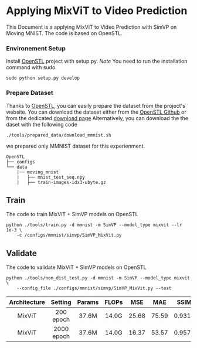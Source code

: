 # Applying MixViT to Video Prediction
This Document is a applying MixViT to Video Prediction with SimVP on Moving MNIST. The code is based on OpenSTL.

### Environement Setup
Install [OpenSTL](https://github.com/chengtan9907/OpenSTL) project with setup.py. _Note_ You need to run the installation command with sudo.
```shell
sudo python setup.py develop
```

### Prepare Dataset
Thanks to [OpenSTL](https://github.com/chengtan9907/OpenSTL/blob/OpenSTL-Lightning/docs/en/install.md), you can easily prepare the dataset from the project's website. You can download the dataset either from the [OpenSTL Github](https://github.com/chengtan9907/OpenSTL) or from the dedicated [download page](https://www.cs.toronto.edu/~nitish/unsupervised_video/) Alternatively, you can download the the daset with the following code

```shell
./tools/prepared_data/download_mmnist.sh
```

we prepared only MMNIST dataset for this experienment.

```
OpenSTL
├── configs
└── data
    |── moving_mnist
    |   ├── mnist_test_seq.npy
    |   ├── train-images-idx3-ubyte.gz
```

## Train
The code to train MixViT + SimVP models on OpenSTL
```shell
python ./tools/train.py -d mmnist -m SimVP --model_type mixvit --lr 1e-3 \
    -c /configs/mmnist/simvp/SimVP_MixVit.py
```

## Validate
The code to validate MixViT + SimVP models on OpenSTL
```shell
python ./tools/non_dist_test.py -d mmnist -m SimVP --model_type mixvit \
    --config_file ./configs/mmnist/simvp/SimVP_MixVit.py --test 
```

    
| Architecture |   Setting  | Params | FLOPs |  MSE  |  MAE  |  SSIM  |  PSNR | Download |
| :----------: | :--------: | :----: | :---: | :---: | :---: | :----: | :---: | :------: |
|   MixViT     |  200 epoch |  37.6M | 14.0G | 25.68 | 75.59 | 0.9317 | 38.38 | [here](https://drive.google.com/file/d/1yAO4uUK1H9ir9BuR3GYb3roiuz2RZr54/view?usp=drive_link) |
|   MixViT     | 2000 epoch |  37.6M | 14.0G | 16.37 | 53.57 | 0.9579 | 39.26 | [here](https://drive.google.com/file/d/1TZyKG5IfOzNArwJy6GJwdILiHZxSY0fW/view?usp=drive_link) |



